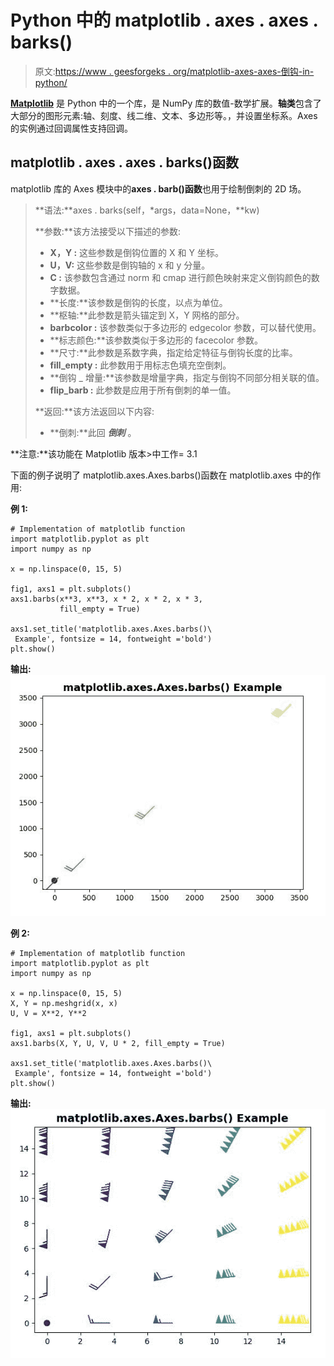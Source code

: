 # Python 中的 matplotlib . axes . axes . barks()

> 原文:[https://www . geesforgeks . org/matplotlib-axes-axes-倒钩-in-python/](https://www.geeksforgeeks.org/matplotlib-axes-axes-barbs-in-python/)

**[Matplotlib](https://www.geeksforgeeks.org/python-introduction-matplotlib/)** 是 Python 中的一个库，是 NumPy 库的数值-数学扩展。**轴类**包含了大部分的图形元素:轴、刻度、线二维、文本、多边形等。，并设置坐标系。Axes 的实例通过回调属性支持回调。

## matplotlib . axes . axes . barks()函数

matplotlib 库的 Axes 模块中的**axes . barb()函数**也用于绘制倒刺的 2D 场。

> **语法:**axes . barks(self，*args，data=None，**kw)
> 
> **参数:**该方法接受以下描述的参数:
> 
> *   **X，Y :** 这些参数是倒钩位置的 X 和 Y 坐标。
> *   **U，V:** 这些参数是倒钩轴的 x 和 y 分量。
> *   **C :** 该参数包含通过 norm 和 cmap 进行颜色映射来定义倒钩颜色的数字数据。
> *   **长度:**该参数是倒钩的长度，以点为单位。
> *   **枢轴:**此参数是箭头锚定到 X，Y 网格的部分。
> *   **barbcolor :** 该参数类似于多边形的 edgecolor 参数，可以替代使用。
> *   **标志颜色:**该参数类似于多边形的 facecolor 参数。
> *   **尺寸:**此参数是系数字典，指定给定特征与倒钩长度的比率。
> *   **fill_empty :** 此参数用于用标志色填充空倒刺。
> *   **倒钩 _ 增量:**该参数是增量字典，指定与倒钩不同部分相关联的值。
> *   **flip_barb :** 此参数是应用于所有倒刺的单一值。
> 
> **返回:**该方法返回以下内容:
> 
> *   **倒刺:**此回 ***倒刺*** 。

**注意:**该功能在 Matplotlib 版本>中工作= 3.1

下面的例子说明了 matplotlib.axes.Axes.barbs()函数在 matplotlib.axes 中的作用:

**例 1:**

```
# Implementation of matplotlib function
import matplotlib.pyplot as plt
import numpy as np

x = np.linspace(0, 15, 5)

fig1, axs1 = plt.subplots()
axs1.barbs(x**3, x**3, x * 2, x * 2, x * 3,
           fill_empty = True)

axs1.set_title('matplotlib.axes.Axes.barbs()\
 Example', fontsize = 14, fontweight ='bold')
plt.show()
```

**输出:**
![](img/ee42d7b7843f86920da9d9ddb241f577.png)

**例 2:**

```
# Implementation of matplotlib function
import matplotlib.pyplot as plt
import numpy as np

x = np.linspace(0, 15, 5)
X, Y = np.meshgrid(x, x)
U, V = X**2, Y**2

fig1, axs1 = plt.subplots()
axs1.barbs(X, Y, U, V, U * 2, fill_empty = True)

axs1.set_title('matplotlib.axes.Axes.barbs()\
 Example', fontsize = 14, fontweight ='bold')
plt.show()
```

**输出:**
![](img/11173d8f7d031f564b75857624d8a4f1.png)